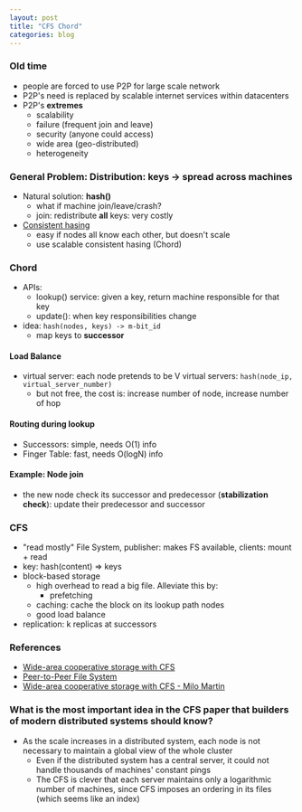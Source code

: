 ```yaml
---
layout: post
title: "CFS Chord"
categories: blog
---
```


### Old time
* people are forced to use P2P for large scale network
* P2P's need is replaced by scalable internet services within datacenters
* P2P's **extremes**
    * scalability
    * failure (frequent join and leave)
    * security (anyone could access)
    * wide area (geo-distributed)
    * heterogeneity

### General Problem: Distribution: keys -> spread across machines
* Natural solution: **hash()**
    * what if machine join/leave/crash?
	* join: redistribute **all** keys: very costly
* [Consistent hasing](https://en.wikipedia.org/wiki/Consistent_hashing)
    * easy if nodes all know each other, but doesn't scale
	* use scalable consistent hasing (Chord)

### Chord
* APIs:
    * lookup() service: given a key, return machine responsible for that key
    * update(): when key responsibilities change
* idea: `hash(nodes, keys) -> m-bit_id`
    * map keys to **successor**

#### Load Balance
* virtual server: each node pretends to be V virtual servers: `hash(node_ip, virtual_server_number)`
    * but not free, the cost is: increase number of node, increase number of hop

#### Routing during lookup
* Successors: simple, needs O(1) info
* Finger Table: fast, needs O(logN) info

#### Example: Node join
* the new node check its successor and predecessor (**stabilization check**): update their predecessor and successor

### CFS
* "read mostly" File System, publisher: makes FS available, clients: mount + read
* key: hash(content) => keys
* block-based storage
    * high overhead to read a big file. Alleviate this by:
        * prefetching
	* caching: cache the block on its lookup path nodes
    * good load balance
* replication: k replicas at successors


### References
* [Wide-area cooperative storage with CFS](http://slideplayer.com/slide/5284130/)
* [Peer-to-Peer File System](http://dcg.ethz.ch/lectures/ws0304/seminar/materials/geissbuehler_slides.pdf)
* [Wide-area cooperative storage with CFS - Milo Martin](http://www.slideserve.com/camila/wide-area-cooperative-storage-with-cfs)

### What is the most important idea in the CFS paper that builders of modern distributed systems should know?
* As the scale increases in a distributed system, each node is not necessary to maintain a global view of the whole cluster
    * Even if the distributed system has a central server, it could not handle thousands of machines' constant pings
    * The CFS is clever that each server maintains only a logarithmic number of machines, since CFS imposes an ordering in its files (which seems like an index)
